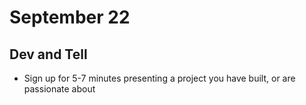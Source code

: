# September 22
## Dev and Tell
- Sign up for 5-7 minutes presenting a project you have built, or are passionate about
